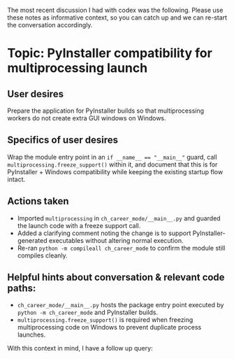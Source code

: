 The most recent discussion I had with codex was the following. Please use these notes as informative context, so you can catch up and we can re-start the conversation accordingly.

# Topic: PyInstaller compatibility for multiprocessing launch

## User desires
Prepare the application for PyInstaller builds so that multiprocessing workers do not create extra GUI windows on Windows.

## Specifics of user desires
Wrap the module entry point in an `if __name__ == "__main__"` guard, call `multiprocessing.freeze_support()` within it, and document that this is for PyInstaller + Windows compatibility while keeping the existing startup flow intact.

## Actions taken
- Imported `multiprocessing` in `ch_career_mode/__main__.py` and guarded the launch code with a freeze support call.
- Added a clarifying comment noting the change is to support PyInstaller-generated executables without altering normal execution.
- Re-ran `python -m compileall ch_career_mode` to confirm the module still compiles cleanly.

## Helpful hints about conversation & relevant code paths:
- `ch_career_mode/__main__.py` hosts the package entry point executed by `python -m ch_career_mode` and PyInstaller builds.
- `multiprocessing.freeze_support()` is required when freezing multiprocessing code on Windows to prevent duplicate process launches.

With this context in mind, I have a follow up query:
